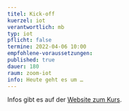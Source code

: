 ```yaml
---
titel: Kick-off
kuerzel: iot
verantwortlich: mb
typ: iot
pflicht: false
termine: 2022-04-06 10:00
empfohlene-voraussetzungen: 
published: true
dauer: 180
raum: zoom-iot
info: Heute geht es um …
---
```


Infos gibt es auf der [Website zum Kurs](https://moxd.io/iot2022).
